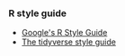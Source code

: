 ### R style guide
- [Google's R Style Guide](https://google.github.io/styleguide/Rguide.xml)
- [The tidyverse style guide](http://style.tidyverse.org/)
